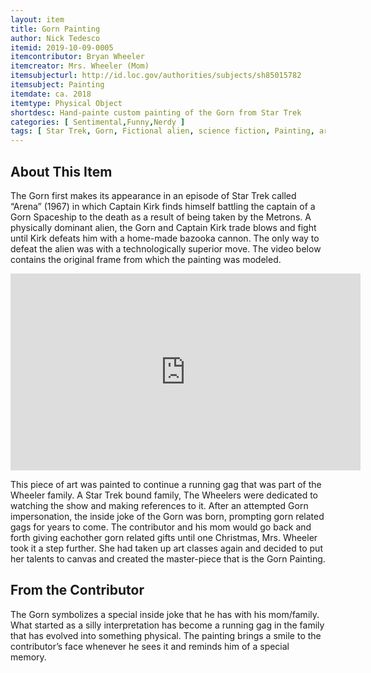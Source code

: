 ```yaml
---
layout: item
title: Gorn Painting
author: Nick Tedesco
itemid: 2019-10-09-0005
itemcontributor: Bryan Wheeler
itemcreator: Mrs. Wheeler (Mom)
itemsubjecturl: http://id.loc.gov/authorities/subjects/sh85015782
itemsubject: Painting
itemdate: ca. 2018
itemtype: Physical Object
shortdesc: Hand-painte custom painting of the Gorn from Star Trek 
categories: [ Sentimental,Funny,Nerdy ]
tags: [ Star Trek, Gorn, Fictional alien, science fiction, Painting, art, Fandom, funny, christmas ]
---
```


## About This Item

The Gorn first makes its appearance in an episode of Star Trek called “Arena” (1967) in which Captain Kirk finds himself battling the captain of a Gorn Spaceship to the death as a result of being taken by the Metrons. A physically dominant alien, the Gorn and Captain Kirk trade blows and fight until Kirk defeats him with a home-made bazooka cannon. The only way to defeat the alien was with a technologically superior move. The video below contains the original frame from which the painting was modeled.

<iframe width="560" height="315" src="https://www.youtube.com/embed/4SK0cUNMnMM" frameborder="0" allow="accelerometer; autoplay; encrypted-media; gyroscope; picture-in-picture" allowfullscreen></iframe>

This piece of art was painted to continue a running gag that was part of the Wheeler family. A Star Trek bound family, The Wheelers were dedicated to watching the show and making references to it. After an attempted Gorn impersonation, the inside joke of the Gorn was born, prompting gorn related gags for years to come. The contributor and his mom would go back and forth giving eachother gorn related gifts until one Christmas, Mrs. Wheeler took it a step further. She had taken up art classes again and decided to put her talents to canvas and created the master-piece that is the Gorn Painting.

## From the Contributor

The Gorn symbolizes a special inside joke that he has with his mom/family. What started as a silly interpretation has become a running gag in the family that has evolved into something physical. The painting brings a smile to the contributor’s face whenever he sees it and reminds him of a special memory.
